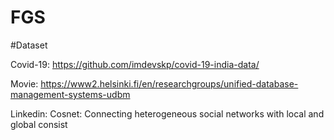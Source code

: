 # FGS
#Dataset  

Covid-19: https://github.com/imdevskp/covid-19-india-data/  

Movie: https://www2.helsinki.fi/en/researchgroups/unified-database-management-systems-udbm  

Linkedin: Cosnet: Connecting heterogeneous social networks with local and global consist  

